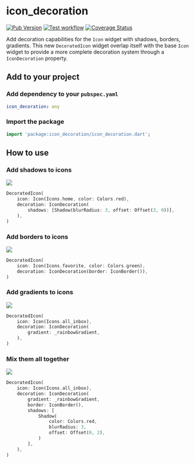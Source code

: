 # icon_decoration

[![Pub Version](https://img.shields.io/pub/v/icon_decoration)](https://pub.dev/packages/icon_decoration)
[![Test workflow](https://github.com/TesteurManiak/icon_decoration/actions/workflows/tests.yml/badge.svg)](https://github.com/TesteurManiak/icon_decoration/actions/workflows/tests.yml)
[![Coverage Status](https://coveralls.io/repos/github/TesteurManiak/icon_decoration/badge.svg?branch=main)](https://coveralls.io/github/TesteurManiak/icon_decoration?branch=main)

Add decoration capabilities for the `Icon` widget with shadows, borders, gradients. This new `DecoratedIcon` widget overlap itself with the base `Icon` widget to provide a more complete decoration system through a `IconDecoration` property.

## Add to your project

### Add dependency to your `pubspec.yaml`

```yaml
icon_decoration: any
```

### Import the package

```dart
import 'package:icon_decoration/icon_decoration.dart';
```

## How to use

### Add shadows to icons

![](https://raw.githubusercontent.com/TesteurManiak/icon_decoration/main/screenshots/shadow_with_offset3_0.png)

```dart
DecoratedIcon(
    icon: Icon(Icons.home, color: Colors.red),
    decoration: IconDecoration(
        shadows: [Shadow(blurRadius: 3, offset: Offset(3, 0))],
    ),
)
```

### Add borders to icons

![](https://raw.githubusercontent.com/TesteurManiak/icon_decoration/main/screenshots/border_with_colorized_icon.png)

```dart
DecoratedIcon(
    icon: Icon(Icons.favorite, color: Colors.green),
    decoration: IconDecoration(border: IconBorder()),
)
```

### Add gradients to icons

![](https://raw.githubusercontent.com/TesteurManiak/icon_decoration/main/screenshots/base_gradient.png)

```dart
DecoratedIcon(
    icon: Icon(Icons.all_inbox),
    decoration: IconDecoration(
        gradient: _rainbowGradient,
    ),
)
```

### Mix them all together

![](https://raw.githubusercontent.com/TesteurManiak/icon_decoration/main/screenshots/gradient_with_border_and_shadow.png)

```dart
DecoratedIcon(
    icon: Icon(Icons.all_inbox),
    decoration: IconDecoration(
        gradient: _rainbowGradient,
        border: IconBorder(),
        shadows: [
            Shadow(
                color: Colors.red,
                blurRadius: 3,
                offset: Offset(0, 2),
            )
        ],
    ),
)
```
